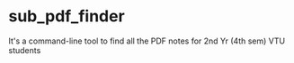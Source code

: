 # sub_pdf_finder
It's a  command-line tool to find all the PDF notes for 2nd Yr (4th sem) VTU students  
